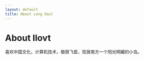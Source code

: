 ```yaml
---
layout: default
title: About Long Haul
---
```


<div class="post">
	<h1 class="pageTitle">About Ilovt</h1>
	<p class="intro">喜欢中国文化，计算机技术，极限飞盘，现居南方一个阳光明媚的小岛。</p>
</div>

